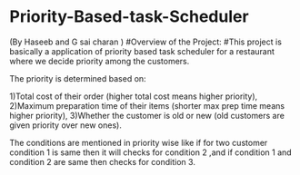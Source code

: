 # Priority-Based-task-Scheduler 
(By Haseeb and  G sai charan )
#Overview of the Project:
#This project is basically a application of priority based task scheduler for a restaurant where we decide priority among the customers. 
   
The priority is determined based on:

1)Total cost of their order (higher total cost means higher priority),
2)Maximum preparation time of their items (shorter max prep time means higher priority),
3)Whether the customer is old or new (old customers are given priority over new ones).

The conditions are mentioned in priority wise like if for two customer condition 1 is same then it will checks for condition 2 ,and if condition 1 and condition 2 are same then checks for condition 3. 
